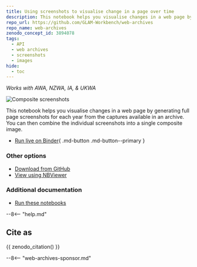 ```yaml
---
title: Using screenshots to visualise change in a page over time
description: This notebook helps you visualise changes in a web page by generating full page screenshots for each year from the captures available in an archive. You can then combine the individual screenshots into a single composite image.
repo_url: https://github.com/GLAM-Workbench/web-archives
repo_name: web-archives
zenodo_concept_id: 3894078
tags:
  - API
  - web archives
  - screenshots
  - images
hide:
  - toc
---
```


*Works with AWA, NZWA, IA, & UKWA*

![Composite screenshots](../images/abc-net-au.png)

This notebook helps you visualise changes in a web page by generating full page screenshots for each year from the captures available in an archive. You can then combine the individual screenshots into a single composite image.

* [Run live on Binder](https://mybinder.org/v2/gh/GLAM-Workbench/web-archives/master?urlpath=/lab/tree/screenshots_over_time_using_timemaps.ipynb){ .md-button .md-button--primary }

### Other options

* [Download from GitHub](https://github.com/GLAM-Workbench/web-archives/blob/master/screenshots_over_time_using_timemaps.ipynb)
* [View using NBViewer](https://nbviewer.jupyter.org/github/GLAM-Workbench/web-archives/blob/master/screenshots_over_time_using_timemaps.ipynb)

### Additional documentation

* [Run these notebooks](../#run-these-notebooks)

--8<-- "help.md"

## Cite as

{{ zenodo_citation() }}

--8<-- "web-archives-sponsor.md"